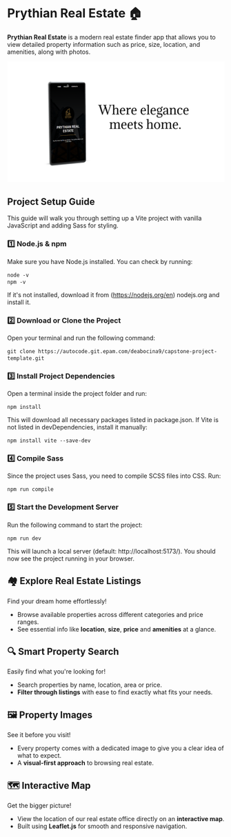 # Prythian Real Estate 🏠

**Prythian Real Estate** is a modern real estate finder app that allows you to view detailed property information such as price, size, location, and amenities, along with photos.

![Prythian Real Estate](./public/screenshots/showcase.png)

## Project Setup Guide

This guide will walk you through setting up a Vite project with vanilla JavaScript and adding Sass for styling.

### 1️⃣ Node.js & npm

Make sure you have Node.js installed. You can check by running:

```
node -v
npm -v
```

If it's not installed, download it from (https://nodejs.org/en) nodejs.org and install it.

### 2️⃣ Download or Clone the Project

Open your terminal and run the following command:

```
git clone https://autocode.git.epam.com/deabocina9/capstone-project-template.git
```

### 3️⃣ Install Project Dependencies

Open a terminal inside the project folder and run:

```
npm install
```

This will download all necessary packages listed in package.json. If Vite is not listed in devDependencies, install it manually:

```
npm install vite --save-dev
```

### 4️⃣ Compile Sass

Since the project uses Sass, you need to compile SCSS files into CSS. Run:

```
npm run compile
```

### 5️⃣ Start the Development Server

Run the following command to start the project:

```
npm run dev
```

This will launch a local server (default: http://localhost:5173/). You should now see the project running in your browser.

## 🏘️ Explore Real Estate Listings

Find your dream home effortlessly!

- Browse available properties across different categories and price ranges.
- See essential info like **location**, **size**, **price** and **amenities** at a glance.

## 🔍 Smart Property Search

Easily find what you're looking for!

- Search properties by name, location, area or price.
- **Filter through listings** with ease to find exactly what fits your needs.

## 🖼️ Property Images

See it before you visit!

- Every property comes with a dedicated image to give you a clear idea of what to expect.
- A **visual-first approach** to browsing real estate.

## 🗺️ Interactive Map

Get the bigger picture!

- View the location of our real estate office directly on an **interactive map**.
- Built using **Leaflet.js** for smooth and responsive navigation.

